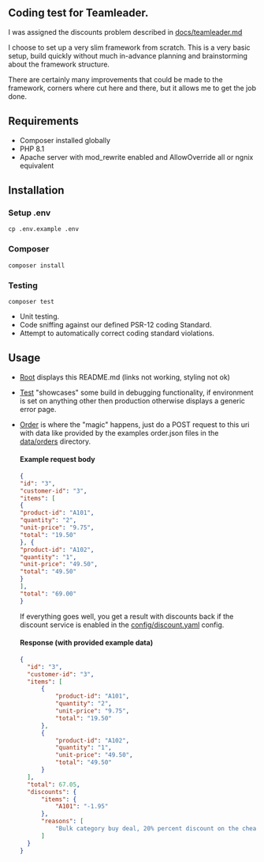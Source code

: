 ## Coding test for Teamleader.

I was assigned the discounts problem described in [docs/teamleader.md](docs/teamleader.md)

I choose to set up a very slim framework from scratch. This is a very basic setup, build quickly without much in-advance
planning and brainstorming about the framework structure.

There are certainly many improvements that could be made to the framework, corners where cut here and there, but it
allows me to get the job done.

## Requirements

* Composer installed globally
* PHP 8.1
* Apache server with mod_rewrite enabled and AllowOverride all or ngnix equivalent

## Installation

### Setup .env

    cp .env.example .env

### Composer

    composer install

### Testing

    composer test

* Unit testing.
* Code sniffing against our defined PSR-12 coding Standard.
* Attempt to automatically correct coding standard violations.

## Usage

* [Root](/) displays this README.md (links not working, styling not ok)
* [Test](/test) "showcases" some build in debugging functionality, if environment is set on anything other then
  production otherwise displays a generic error page.
* [Order](/order) is where the "magic" happens, just do a POST request to this uri with data like provided by the
  examples order.json files in the [data/orders](/data/orders) directory.

  #### Example request body

  ```json
  {
  "id": "3",
  "customer-id": "3",
  "items": [
  {
  "product-id": "A101",
  "quantity": "2",
  "unit-price": "9.75",
  "total": "19.50"
  }, {
  "product-id": "A102",
  "quantity": "1",
  "unit-price": "49.50",
  "total": "49.50"
  }
  ],
  "total": "69.00"
  }
  ```

  If everything goes well, you get a result with discounts back if the discount service is enabled in
  the [config/discount.yaml](config/discount.yaml) config.

  #### Response (with provided example data)
  ```json
  {
    "id": "3",
    "customer-id": "3",
    "items": [
        {
            "product-id": "A101",
            "quantity": "2",
            "unit-price": "9.75",
            "total": "19.50"
        },
        {
            "product-id": "A102",
            "quantity": "1",
            "unit-price": "49.50",
            "total": "49.50"
        }
    ],
    "total": 67.05,
    "discounts": {
        "items": {
            "A101": "-1.95"
        },
        "reasons": [
            "Bulk category buy deal, 20% percent discount on the cheapest item in category 1. "
        ]
    }
  }
  ```